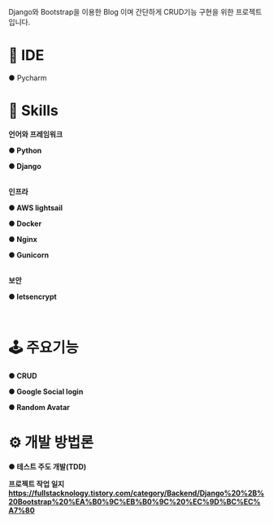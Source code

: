 Django와 Bootstrap을 이용한 Blog 이며
간단하게 CRUD기능 구현을 위한 프로젝트 입니다. 

# 🎨 IDE
● Pycharm 

# 🔨 Skills

<b>언어와 프레임워크<b>
<p>● Python</p>
<p>● Django</p>
<br>
<b>인프라<b>
<p>● AWS lightsail<p>
<p>● Docker</p>
<p>● Nginx</p>
<p>● Gunicorn</p>
<br>
<b>보안<b>
<p>● letsencrypt</p>
<br>

# 🕹 주요기능

<p>● CRUD</p>
<p>● Google Social login</p>
<p>● Random Avatar</p>

# ⚙ 개발 방법론
<p>● 테스트 주도 개발(TDD)</p>

프로젝트 작업 일지
https://fullstacknology.tistory.com/category/Backend/Django%20%2B%20Bootstrap%20%EA%B0%9C%EB%B0%9C%20%EC%9D%BC%EC%A7%80
